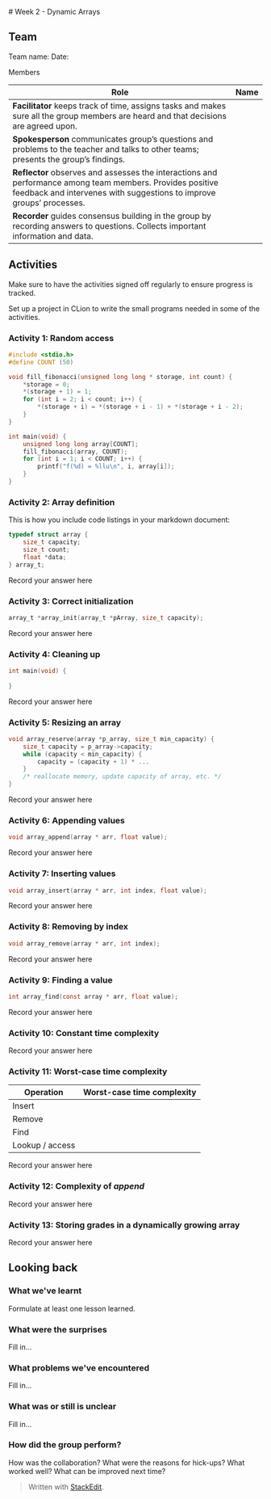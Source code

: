 ﻿﻿# Week 2 - Dynamic Arrays

## Team

Team name:
Date:

Members

| Role                                                                                                                                                                          | Name |
|-------------------------------------------------------------------------------------------------------------------------------------------------------------------------------|------|
| **Facilitator** keeps track of time, assigns tasks and makes sure all the group members are heard and that decisions are agreed upon.                                             |      |
| **Spokesperson** communicates group’s questions and problems to the teacher and talks to other teams; presents the group’s findings.                                              |      |
| **Reflector** observes and assesses the interactions and performance among team members. Provides positive feedback and intervenes with suggestions to improve groups’ processes. |      |
| **Recorder** guides consensus building in the group by recording answers to questions. Collects important information and data.                                                   |      |

## Activities
Make sure to have the activities signed off regularly to ensure progress is tracked.

Set up a project in CLion to write the small programs needed in some of the activities.

### Activity 1: Random access

````c
#include <stdio.h>
#define COUNT (50)

void fill_fibonacci(unsigned long long * storage, int count) {
	*storage = 0;
	*(storage + 1) = 1;
	for (int i = 2; i < count; i++) {
		*(storage + i) = *(storage + i - 1) + *(storage + i - 2);
	}
}

int main(void) {
	unsigned long long array[COUNT];
	fill_fibonacci(array, COUNT);
	for (int i = 1; i < COUNT; i++) {
		printf("f(%d) = %llu\n", i, array[i]);
	}
}
````



### Activity 2: Array definition
This is how you include code listings in your markdown document:
```C
typedef struct array {
    size_t capacity;
    size_t count;
    float *data;
} array_t;
```
Record your answer here

### Activity 3: Correct initialization

```C
array_t *array_init(array_t *pArray, size_t capacity);
```
Record your answer here


### Activity 4: Cleaning up

```c
int main(void) {
    
}
```



Record your answer here

### Activity 5: Resizing an array

```c
void array_reserve(array *p_array, size_t min_capacity) {
    size_t capacity = p_array->capacity;
    while (capacity < min_capacity) {
        capacity = (capacity + 1) * ...
    }
    /* reallocate memory, update capacity of array, etc. */
}
```



Record your answer here

### Activity 6: Appending values

```c
void array_append(array * arr, float value);
```

Record your answer here

### Activity 7: Inserting values

```c
void array_insert(array * arr, int index, float value);
```

Record your answer here

### Activity 8: Removing by index

```c
void array_remove(array * arr, int index);
```

Record your answer here

### Activity 9: Finding a value

```c
int array_find(const array * arr, float value);
```

Record your answer here

### Activity 10: Constant time complexity

Record your answer here

### Activity 11: Worst-case time complexity

| Operation       | Worst-case time complexity |
| --------------- | -------------------------- |
| Insert          |                            |
| Remove          |                            |
| Find            |                            |
| Lookup / access |                            |

Record your answer here

### Activity 12: Complexity of *append*

Record your answer here

### Activity 13: Storing grades in a dynamically growing array

Record your answer here


## Looking back

### What we've learnt

Formulate at least one lesson learned.

### What were the surprises

Fill in...

### What problems we've encountered

Fill in...

### What was or still is unclear

Fill in...

### How did the group perform?

How was the collaboration? What were the reasons for hick-ups? What worked well? What can be improved next time?





> Written with [StackEdit](https://stackedit.io/).

